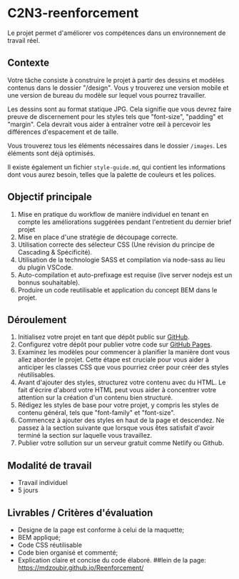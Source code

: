# C2N3-reenforcement

Le projet permet d'améliorer vos compétences dans un environnement de travail réel.

## Contexte

Votre tâche consiste à construire le projet à partir des dessins et modèles contenus dans le dossier "/design". Vous y trouverez une version mobile et une version de bureau du modèle sur lequel vous pourrez travailler.

Les dessins sont au format statique JPG. Cela signifie que vous devrez faire preuve de discernement pour les styles tels que "font-size", "padding" et "margin". Cela devrait vous aider à entraîner votre œil à percevoir les différences d'espacement et de taille.

Vous trouverez tous les éléments nécessaires dans le dossier `/images`. Les éléments sont déjà optimisés.

Il existe également un fichier `style-guide.md`, qui contient les informations dont vous aurez besoin, telles que la palette de couleurs et les polices.

## Objectif principale

1. Mise en pratique du workflow de manière individuel en tenant en compte les améliorations suggérées pendant l'entretient du dernier brief projet
2. Mise en place d'une stratégie de découpage correcte.
3. Utilisation correcte des sélecteur CSS (Une révision du principe de Cascading & Spécificité).
4. Utilisation de la technologie SASS et compilation via node-sass au lieu du plugin VSCode.
5. Auto-compilation et auto-prefixage est requise (live server nodejs est un bonnus souhaitable).
6. Produire un code reutilisable et application du concept BEM dans le projet.

## Déroulement

1. Initialisez votre projet en tant que dépôt public sur [GitHub](https://github.com/).
2. Configurez votre dépôt pour publier votre code sur [GitHub Pages](https://pages.github.com).
3. Examinez les modèles pour commencer à planifier la manière dont vous allez aborder le projet. Cette étape est cruciale pour vous aider à anticiper les classes CSS que vous pourriez créer pour créer des styles réutilisables.
4. Avant d'ajouter des styles, structurez votre contenu avec du HTML. Le fait d'écrire d'abord votre HTML peut vous aider à concentrer votre attention sur la création d'un contenu bien structuré.
5. Rédigez les styles de base pour votre projet, y compris les styles de contenu général, tels que "font-family" et "font-size".
6. Commencez à ajouter des styles en haut de la page et descendez. Ne passez à la section suivante que lorsque vous êtes satisfait d'avoir terminé la section sur laquelle vous travaillez.
7. Publier votre sollution sur un serveur gratuit comme Netlify ou Github.

## Modalité de travail

- Travail individuel
- 5 jours

## Livrables / Critères d'évaluation

- Designe de la page est conforme à celui de la maquette;
- BEM appliqué;
- Code CSS réutilisable
- Code bien organisé et commenté;
- Explication claire et concise du code élaboré.
##lein de la page:
https://mdzoubir.github.io/Reenforcement/

